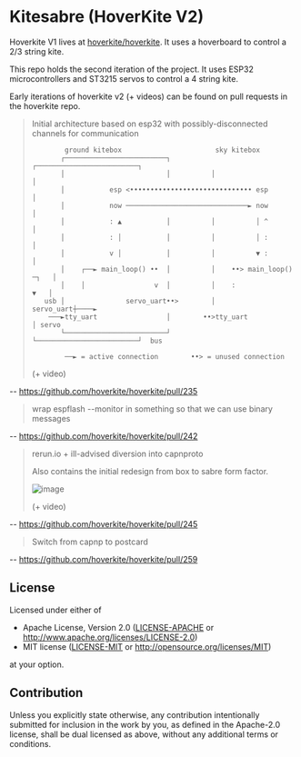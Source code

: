 # Kitesabre (HoverKite V2)

Hoverkite V1 lives at [hoverkite/hoverkite](https://github.com/hoverkite/hoverkite). It uses a hoverboard to control a 2/3 string kite.

This repo holds the second iteration of the project. It uses ESP32 microcontrollers and ST3215 servos to control a 4 string kite.

Early iterations of hoverkite v2 (+ videos) can be found on pull requests in the hoverkite repo.

> Initial architecture based on esp32 with possibly-disconnected channels for communication
>
>             ground kitebox                       sky kitebox
>            ┌─────────────────────────┐          ┌─────────────────────────┐
>            │                         │          │                         │
>            │           esp <•••••••••••••••••••••••••••••• esp            │
>            │           now ──────────────────────────────► now            │
>            │           : ▲           │          │          │ ^            │
>            │           : │           │          │          │ :            │
>            │           v │           │          │          ▼ :            │
>            │    ┌──► main_loop() ••  │          │    ••> main_loop() ─┐   │
>            │    │                 v  │          │    :                ▼   │
>        usb │               servo_uart••>        │               servo_uart┼────►
>         ───►tty_uart                 │        ••>tty_uart                 │ servo
>            └─────────────────────────┘          └─────────────────────────┘  bus
>
>             ──► = active connection        ••> = unused connection
>
> (+ video)

-- https://github.com/hoverkite/hoverkite/pull/235

> wrap espflash --monitor in something so that we can use binary messages

-- https://github.com/hoverkite/hoverkite/pull/242

> rerun.io + ill-advised diversion into capnproto
>
> Also contains the initial redesign from box to sabre form factor.
>
> ![image](https://github.com/user-attachments/assets/1e0303c8-df12-4c95-b3e1-f137e2da028e)
>
> (+ video)

-- https://github.com/hoverkite/hoverkite/pull/245

> Switch from capnp to postcard

-- https://github.com/hoverkite/hoverkite/pull/259

## License

Licensed under either of

- Apache License, Version 2.0
  ([LICENSE-APACHE](LICENSE-APACHE) or http://www.apache.org/licenses/LICENSE-2.0)
- MIT license
  ([LICENSE-MIT](LICENSE-MIT) or http://opensource.org/licenses/MIT)

at your option.

## Contribution

Unless you explicitly state otherwise, any contribution intentionally submitted for inclusion in the
work by you, as defined in the Apache-2.0 license, shall be dual licensed as above, without any
additional terms or conditions.

